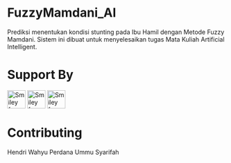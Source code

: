 # FuzzyMamdani_AI
Prediksi menentukan kondisi stunting pada Ibu Hamil dengan Metode Fuzzy Mamdani. Sistem ini dibuat untuk menyelesaikan tugas Mata Kuliah Artificial Intelligent.

# Support By
<img src="https://miro.medium.com/max/640/1*bf37-lAuwi6_Wx5-e5EJ1Q.jpeg" alt="Smiley face" width="42" height="42" style="vertical-align:bottom">
<img src="https://cdn.dribbble.com/users/24078/screenshots/15522433/media/e92e58ec9d338a234945ae3d3ffd5be3.jpg?compress=1&resize=300x225" alt="Smiley face" width="42" height="42" style="vertical-align:bottom">
<img src="https://pluspng.com/img-png/python-logo-png-open-2000.png" alt="Smiley face" width="42" height="42" style="vertical-align:bottom">

# Contributing
Hendri Wahyu Perdana
Ummu Syarifah
